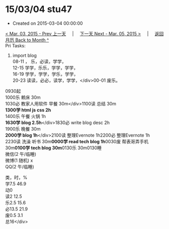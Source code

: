 # 15/03/04 stu47

* Created on 2015-03-04 00:00:00

[&lt; Mar. 03, 2015 - Prev 上一天](d03.md)     \|     [下一天 Next - Mar. 05, 2015 &gt;](d05.md)     \|     [返回月历 Back to Month ^](index.md)   
Pri Tasks:  
1. import blog  
08-11 ， 乐，必读，学学，  
12-15 学学，乐乐，学学，学学，  
16-19 学学，学学，学乐，学学，  
20-23 读读，必必，读学，学学，&lt;/div&gt;00-01 废乐。  
  
0930起  
1000乐 赖床 30m  
1030必 教家人用软件 早餐 30m&lt;/div&gt;1100读 总结 30m  
**1300学 html js css 2h**  
1400乐 午餐 火锅 1h  
**1630学 blog 2.5h**&lt;/div&gt;1830必 write blog desc 2h  
1900乐 晚餐 30m  
**2000学 blog 1h**&lt;/div&gt;2100读 整理Evernote 1h2200必 整理Evernote 1h  
2230读 洗澡 听书 30m**0000学 read tech blog 1h**0030废 帮表哥弄手机 30m**0100学 tech blog 30m**0130乐 30m0130睡  
微信\(2 午/临睡\)   
微博\(1 随机\) x  
QQ\(2 午/临睡\)   
  
类，时，%  
学7.5 46.9  
动0  
读2 12.5  
乐2.5 15.6  
必13.5 21.9  
废0.5 3.1  
总16&lt;/div&gt;

